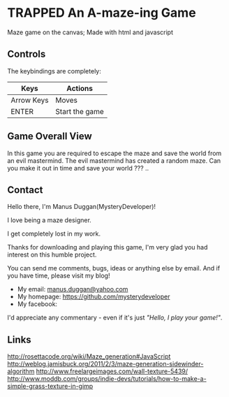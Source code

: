 

# TRAPPED An A-maze-ing Game

Maze game on the canvas; Made with html and javascript

## Controls

The keybindings are completely:

| Keys              | Actions                    |
| ----------------- | -------------------------- |
| Arrow Keys        | Moves 		             |
| ENTER             | Start the game 		 |

## Game Overall View

In this game you are required to escape the maze and save the world from an evil mastermind.
The evil mastermind has created a random maze.
Can you make it out in time and save your world ??? ..

## Contact

Hello there, I'm Manus Duggan(MysteryDeveloper)!

I love being a maze designer. 

I get completely lost in my work.

Thanks for downloading and playing this game, I'm very glad you had
interest on this humble project.

You can send me comments, bugs, ideas or anything else by email.
And if you have time, please visit my blog!

* My email:      manus.duggan@yahoo.com
* My homepage:   https://github.com/mysterydeveloper
* My facebook:       

I'd appreciate any commentary - even if it's
just _"Hello, I play your game!"_.

## Links
http://rosettacode.org/wiki/Maze_generation#JavaScript
http://weblog.jamisbuck.org/2011/2/3/maze-generation-sidewinder-algorithm
http://www.freelargeimages.com/wall-texture-5439/
http://www.moddb.com/groups/indie-devs/tutorials/how-to-make-a-simple-grass-texture-in-gimp